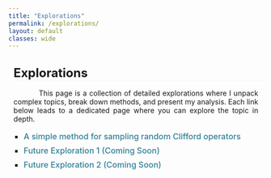 ```yaml
---
title: "Explorations"
permalink: /explorations/
layout: default
classes: wide
---
```


<!-- Top Navigation Bar (Empty but maintaining design consistency) -->
<div class="learning-topnav">
  <a>&#8203;</a>
  <a>&#8203;</a>  
  <a>&#8203;</a>  
</div>

<!-- Main Content Style -->
<style>
.text-block {
    margin-left: 2%;
    margin-right: 2%;
    text-align: justify;
    text-indent: 50px;
    margin-bottom: 1rem;
}

h1 {
    all: unset;
    display: block;
    font-size: 1.5rem;
    font-weight: bold;
    text-align: left;
    margin-left: 2%;
    margin-bottom: 1rem;
    border-bottom: 0.5px solid #f5f5f5;
}

/* TOC Container Styling */
#toc-container {
    margin-left: 2%;
    margin-right: 2%;
    padding-bottom: 1rem;
}

#toc-container ul {
    list-style-type: square;
    padding-left: 20px;
}

#toc-container li {
    margin-bottom: 0.5rem;
    font-size: 1rem;
}

#toc-container a {
    text-decoration: none;
    color: #2f7f93;
    font-weight: 500;
    transition: color 0.3s;
}

#toc-container a:hover {
    color: #1a5e73;
    text-decoration: underline;
}
</style>

<!-- Main Heading -->
<h1>Explorations</h1>

<!-- Introduction Paragraph -->
<div class="text-block">
  <p>This page is a collection of detailed explorations where I unpack complex topics, break down methods, and present my analysis. Each link below leads to a dedicated page where you can explore the topic in depth.</p>
</div>

<!-- Table of Contents -->
<div id="toc-container">
  <ul>
    <li><a href="/explorations/analysis-1/">A simple method for sampling random Clifford operators</a></li>
    <li><a href="/explorations/other-topic-1/">Future Exploration 1 (Coming Soon)</a></li>
    <li><a href="/explorations/other-topic-2/">Future Exploration 2 (Coming Soon)</a></li>
  </ul>
</div>

